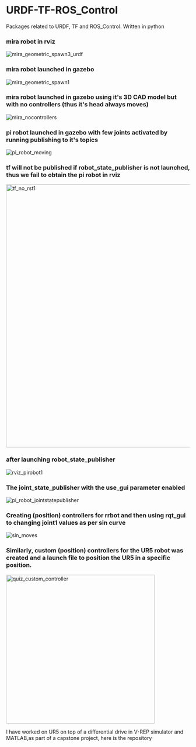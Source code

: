 # URDF-TF-ROS_Control
Packages related to URDF, TF and ROS_Control. Written in python

### mira robot in rviz
![mira_geometric_spawn3_urdf](https://user-images.githubusercontent.com/56476887/85279776-a3904a00-b4a4-11ea-99b1-fdb8699f1c40.png)

### mira robot launched in gazebo
![mira_geometric_spawn1](https://user-images.githubusercontent.com/56476887/85279781-a4c17700-b4a4-11ea-8d8b-6b9b8d39c3f7.png)

### mira robot launched in gazebo using it's 3D CAD model but with no controllers (thus it's head always moves)
![mira_nocontrollers](https://user-images.githubusercontent.com/56476887/85279769-9ffcc300-b4a4-11ea-8dd2-b9f375b9ca85.gif)



### pi robot launched in gazebo with few joints activated by running publishing to it's topics
![pi_robot_moving](https://user-images.githubusercontent.com/56476887/85285334-5fa24280-b4ae-11ea-8b92-8998a8e7cb54.gif)


### tf will not be published if robot_state_publisher is not launched, thus we fail to obtain the pi robot in rviz 
<img width="720" alt="tf_no_rst1" src="https://user-images.githubusercontent.com/56476887/85285651-df301180-b4ae-11ea-80cd-cb478334c337.png">


### after launching robot_state_publisher
![rviz_pirobot1](https://user-images.githubusercontent.com/56476887/85285333-5f09ac00-b4ae-11ea-8332-dda4631b2e6b.png)


### The joint_state_publisher with the use_gui parameter enabled
![pi_robot_jointstatepublisher](https://user-images.githubusercontent.com/56476887/85285329-5d3fe880-b4ae-11ea-890e-8a92cc1072f3.png)


### Creating (position) controllers for rrbot and then using rqt_gui to changing joint1 values as per sin curve
![sin_moves](https://user-images.githubusercontent.com/56476887/85287741-587d3380-b4b2-11ea-8b22-6c3f81bbc8e0.gif)

### Similarly, custom (position) controllers for the UR5 robot was created and a launch file to position the UR5 in a specific position. 
<img width="407" alt="quiz_custom_controller" src="https://user-images.githubusercontent.com/56476887/85288817-fb827d00-b4b3-11ea-8110-df4669d25735.png">



I have worked on UR5 on top of a differential drive in V-REP simulator and MATLAB,as part of a capstone project, here is the repository
